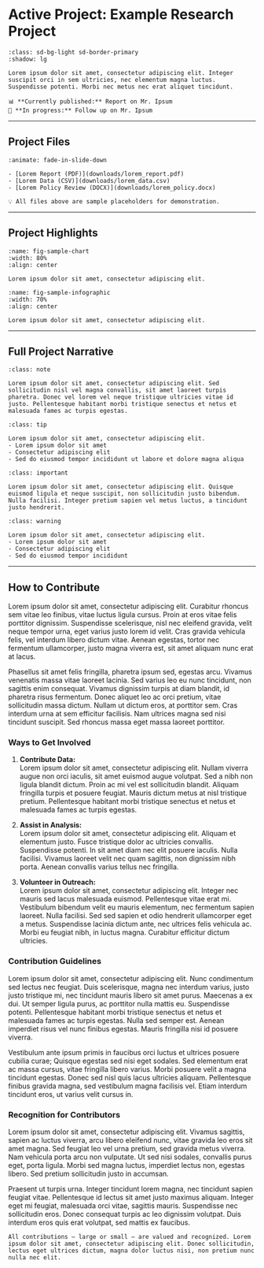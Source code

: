 # Active Project: Example Research Project

```{card} Project Overview
:class: sd-bg-light sd-border-primary
:shadow: lg

Lorem ipsum dolor sit amet, consectetur adipiscing elit. Integer suscipit orci in sem ultricies, nec elementum magna luctus. Suspendisse potenti. Morbi nec metus nec erat aliquet tincidunt.  

📊 **Currently published:** Report on Mr. Ipsum
📝 **In progress:** Follow up on Mr. Ipsum
```

---

## Project Files

```{dropdown} 📂 Downloadable Resources
:animate: fade-in-slide-down

- [Lorem Report (PDF)](downloads/lorem_report.pdf)  
- [Lorem Data (CSV)](downloads/lorem_data.csv)  
- [Lorem Policy Review (DOCX)](downloads/lorem_policy.docx)  

💡 All files above are sample placeholders for demonstration.
```

---

## Project Highlights

```{figure} _static/images/sample_chart.png
:name: fig-sample-chart
:width: 80%
:align: center

Lorem ipsum dolor sit amet, consectetur adipiscing elit.
```

```{figure} _static/images/sample_infographic.png
:name: fig-sample-infographic
:width: 70%
:align: center

Lorem ipsum dolor sit amet, consectetur adipiscing elit.
```

---

## Full Project Narrative

```{admonition} Background
:class: note

Lorem ipsum dolor sit amet, consectetur adipiscing elit. Sed sollicitudin nisl vel magna convallis, sit amet laoreet turpis pharetra. Donec vel lorem vel neque tristique ultricies vitae id justo. Pellentesque habitant morbi tristique senectus et netus et malesuada fames ac turpis egestas.
```

```{admonition} Methodology
:class: tip

Lorem ipsum dolor sit amet, consectetur adipiscing elit.  
- Lorem ipsum dolor sit amet  
- Consectetur adipiscing elit  
- Sed do eiusmod tempor incididunt ut labore et dolore magna aliqua
```

```{admonition} Findings
:class: important

Lorem ipsum dolor sit amet, consectetur adipiscing elit. Quisque euismod ligula et neque suscipit, non sollicitudin justo bibendum. Nulla facilisi. Integer pretium sapien vel metus luctus, a tincidunt justo hendrerit.
```

```{admonition} Next Steps
:class: warning

Lorem ipsum dolor sit amet, consectetur adipiscing elit.  
- Lorem ipsum dolor sit amet  
- Consectetur adipiscing elit  
- Sed do eiusmod tempor incididunt
```

---

## How to Contribute

Lorem ipsum dolor sit amet, consectetur adipiscing elit. Curabitur rhoncus sem vitae leo finibus, vitae luctus ligula cursus. Proin at eros vitae felis porttitor dignissim. Suspendisse scelerisque, nisl nec eleifend gravida, velit neque tempor urna, eget varius justo lorem id velit. Cras gravida vehicula felis, vel interdum libero dictum vitae. Aenean egestas, tortor nec fermentum ullamcorper, justo magna viverra est, sit amet aliquam nunc erat at lacus. 

Phasellus sit amet felis fringilla, pharetra ipsum sed, egestas arcu. Vivamus venenatis massa vitae laoreet lacinia. Sed varius leo eu nunc tincidunt, non sagittis enim consequat. Vivamus dignissim turpis at diam blandit, id pharetra risus fermentum. Donec aliquet leo ac orci pretium, vitae sollicitudin massa dictum. Nullam ut dictum eros, at porttitor sem. Cras interdum urna at sem efficitur facilisis. Nam ultrices magna sed nisi tincidunt suscipit. Sed rhoncus massa eget massa laoreet porttitor. 

### Ways to Get Involved

1. **Contribute Data:**  
   Lorem ipsum dolor sit amet, consectetur adipiscing elit. Nullam viverra augue non orci iaculis, sit amet euismod augue volutpat. Sed a nibh non ligula blandit dictum. Proin ac mi vel est sollicitudin blandit. Aliquam fringilla turpis et posuere feugiat. Mauris dictum metus at nisl tristique pretium. Pellentesque habitant morbi tristique senectus et netus et malesuada fames ac turpis egestas.

2. **Assist in Analysis:**  
   Lorem ipsum dolor sit amet, consectetur adipiscing elit. Aliquam et elementum justo. Fusce tristique dolor ac ultricies convallis. Suspendisse potenti. In sit amet diam nec elit posuere iaculis. Nulla facilisi. Vivamus laoreet velit nec quam sagittis, non dignissim nibh porta. Aenean convallis varius tellus nec fringilla.

3. **Volunteer in Outreach:**  
   Lorem ipsum dolor sit amet, consectetur adipiscing elit. Integer nec mauris sed lacus malesuada euismod. Pellentesque vitae erat mi. Vestibulum bibendum velit eu mauris elementum, nec fermentum sapien laoreet. Nulla facilisi. Sed sed sapien et odio hendrerit ullamcorper eget a metus. Suspendisse lacinia dictum ante, nec ultrices felis vehicula ac. Morbi eu feugiat nibh, in luctus magna. Curabitur efficitur dictum ultricies.

### Contribution Guidelines

Lorem ipsum dolor sit amet, consectetur adipiscing elit. Nunc condimentum sed lectus nec feugiat. Duis scelerisque, magna nec interdum varius, justo justo tristique mi, nec tincidunt mauris libero sit amet purus. Maecenas a ex dui. Ut semper ligula purus, ac porttitor nulla mattis eu. Suspendisse potenti. Pellentesque habitant morbi tristique senectus et netus et malesuada fames ac turpis egestas. Nulla sed semper est. Aenean imperdiet risus vel nunc finibus egestas. Mauris fringilla nisi id posuere viverra.  

Vestibulum ante ipsum primis in faucibus orci luctus et ultrices posuere cubilia curae; Quisque egestas sed nisi eget sodales. Sed elementum erat ac massa cursus, vitae fringilla libero varius. Morbi posuere velit a magna tincidunt egestas. Donec sed nisl quis lacus ultricies aliquam. Pellentesque finibus gravida magna, sed vestibulum magna facilisis vel. Etiam interdum tincidunt eros, ut varius velit cursus in.  

### Recognition for Contributors

Lorem ipsum dolor sit amet, consectetur adipiscing elit. Vivamus sagittis, sapien ac luctus viverra, arcu libero eleifend nunc, vitae gravida leo eros sit amet magna. Sed feugiat leo vel urna pretium, sed gravida metus viverra. Nam vehicula porta arcu non vulputate. Ut sed nisi sodales, convallis purus eget, porta ligula. Morbi sed magna luctus, imperdiet lectus non, egestas libero. Sed pretium sollicitudin justo in accumsan.  

Praesent ut turpis urna. Integer tincidunt lorem magna, nec tincidunt sapien feugiat vitae. Pellentesque id lectus sit amet justo maximus aliquam. Integer eget mi feugiat, malesuada orci vitae, sagittis mauris. Suspendisse nec sollicitudin eros. Donec consequat turpis ac leo dignissim volutpat. Duis interdum eros quis erat volutpat, sed mattis ex faucibus.  

```{note}
All contributions — large or small — are valued and recognized. Lorem ipsum dolor sit amet, consectetur adipiscing elit. Donec sollicitudin, lectus eget ultrices dictum, magna dolor luctus nisi, non pretium nunc nulla nec elit.
```
